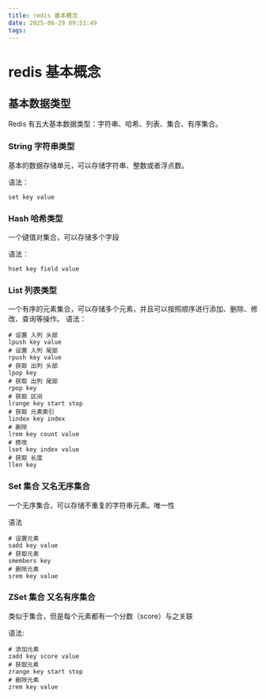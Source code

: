 ```yaml
---
title: redis 基本概念
date: 2025-06-29 09:51:49
tags:
---
```


# redis 基本概念

## 基本数据类型

Redis 有五大基本数据类型：字符串、哈希、列表、集合、有序集合。

### String 字符串类型

基本的数据存储单元，可以存储字符串、整数或者浮点数。

语法：

```shell
set key value
```

### Hash 哈希类型

一个键值对集合，可以存储多个字段

语法：

```shell
hset key field value
```

### List 列表类型

一个有序的元素集合，可以存储多个元素，并且可以按照顺序进行添加、删除、修改、查询等操作。
语法：

```shell
# 设置 入列 头部
lpush key value
# 设置 入列 尾部
rpush key value
# 获取 出列 头部
lpop key
# 获取 出列 尾部
rpop key
# 获取 区间
lrange key start stop
# 获取 元素索引
lindex key index
# 删除
lrem key count value
# 修改
lset key index value
# 获取 长度
llen key
```

### Set 集合 又名无序集合

一个无序集合，可以存储不重复的字符串元素。唯一性

语法

```shell
# 设置元素
sadd key value
# 获取元素
smembers key
# 删除元素
srem key value
```

### ZSet 集合 又名有序集合

类似于集合，但是每个元素都有一个分数（score）与之关联

语法:

```shell
# 添加元素
zadd key score value
# 获取元素
zrange key start stop
# 删除元素
zrem key value
```
